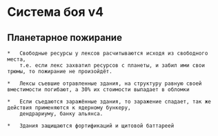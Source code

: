 Система боя v4
===

Планетарное пожирание
---

	*	Свободные ресурсы у лексов расчитываются исходя из свободного места, 
		т.е. если лекс захватил ресурсов с планеты, и забил ими свои трюмы, то пожирание не произойдёт.

	*	Лексы съевшие отравленные здания, на структуру равную своей вместимости погибают, а 30% их стоимости выпадает в обломки
	
	*	Если съедаются заражённые здания, то заражение спадает, так же действия применяются к ядерному бункеру,
		дендрариуму, банку альянса.

	*	Здания защищаются фортификаций и щитовой баттареей
